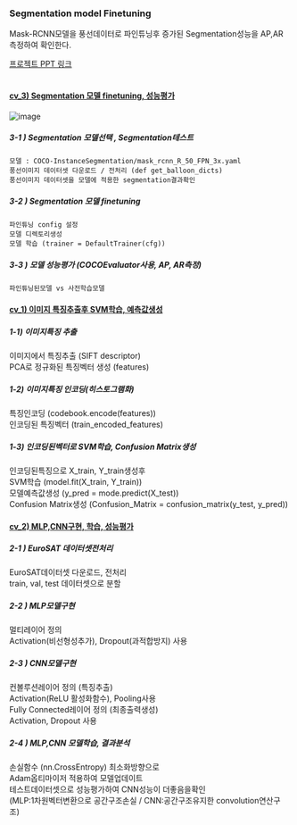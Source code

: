 
### Segmentation model Finetuning <br>
Mask-RCNN모델을 풍선데이터로 파인튜닝후 
증가된 Segmentation성능을 AP,AR 측정하여 확인한다.

[프로젝트 PPT 링크](https://github.com/LIMSCODE/CV_Finetuning_seg/blob/main/%EC%BB%B4%ED%93%A8%ED%84%B0%EB%B9%84%EC%A0%84%20HW3.pptx)
<br><br>
#### [cv_3) Segmentation 모델 finetuning, 성능평가](https://github.com/LIMSCODE/CV_finetuning_seg/blob/main/cv_3.ipynb) 
![image](https://github.com/user-attachments/assets/25c9a3d7-2659-4132-8073-e4e19f630ac4)


##### 3-1 ) Segmentation 모델선택  , Segmentation테스트 
```
모델 : COCO-InstanceSegmentation/mask_rcnn_R_50_FPN_3x.yaml   
풍선이미지 데이터셋 다운로드 / 전처리 (def get_balloon_dicts) 
풍선이미지 데이터셋을 모델에 적용한 segmentation결과확인  
```
##### 3-2 ) Segmentation 모델 finetuning 
```
파인튜닝 config 설정 
모델 디렉토리생성  
모델 학습 (trainer = DefaultTrainer(cfg))
```
##### 3-3 ) 모델 성능평가 (COCOEvaluator사용, AP, AR측정)
```
파인튜닝된모델 vs 사전학습모델
```

#### [cv_1) 이미지 특징추출후 SVM학습, 예측값생성](https://github.com/LIMSCODE/CV_finetuning_seg/blob/main/cv_1.ipynb)
##### 1-1) 이미지특징 추출 
이미지에서 특징추출 (SIFT descriptor)  <br>
PCA로 정규화된 특징벡터 생성 (features) <br>
##### 1-2) 이미지특징 인코딩(히스토그램화) 
특징인코딩 (codebook.encode(features)) <br>
인코딩된 특징벡터 (train_encoded_features)  <br>
##### 1-3) 인코딩된벡터로 SVM학습, Confusion Matrix생성 
인코딩된특징으로 X_train, Y_train생성후  <br>
SVM학습 (model.fit(X_train, Y_train)) <br>
모델예측값생성 (y_pred = mode.predict(X_test)) <br>
Confusion Matrix생성 (Confusion_Matrix = confusion_matrix(y_test, y_pred)) <br>
  
#### [cv_2) MLP,CNN구현, 학습, 성능평가](https://github.com/LIMSCODE/CV_finetuning_seg/blob/main/cv_2.ipynb)
##### 2-1 ) EuroSAT 데이터셋전처리 
EuroSAT데이터셋 다운로드, 전처리 <br>
train, val, test 데이터셋으로 분할  <br>
##### 2-2 ) MLP모델구현 
멀티레이어 정의 <br>
Activation(비선형성추가), Dropout(과적합방지) 사용 <br>
##### 2-3 ) CNN모델구현 
컨볼루션레이어 정의 (특징추출) <br>
Activation(ReLU 활성화함수), Pooling사용 <br>
Fully Connected레이어 정의 (최종출력생성)  <br>
Activation, Dropout 사용  <br>
##### 2-4 ) MLP,CNN 모델학습, 결과분석 
손실함수 (nn.CrossEntropy) 최소화방향으로  <br>
Adam옵티마이저 적용하여 모델업데이트   <br>
테스트데이터셋으로 성능평가하여 CNN성능이 더좋음을확인  <br>
(MLP:1차원벡터변환으로 공간구조손실 / CNN:공간구조유지한 convolution연산구조) <br>
 
